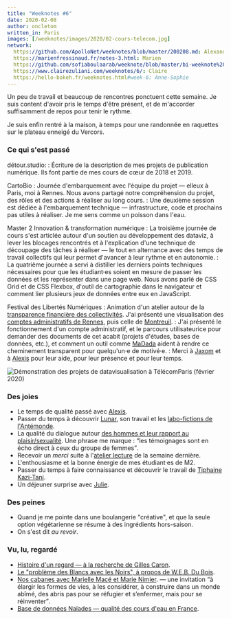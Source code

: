 ```yaml
---
title: "Weeknotes #6"
date: 2020-02-08
author: oncletom
written_in: Paris
images: [/weeknotes/images/2020/02-cours-telecom.jpg]
network:
  https://github.com/ApolloNet/weeknotes/blob/master/200208.md: Alexandre
  https://marienfressinaud.fr/notes-3.html: Marien
  https://github.com/sofiaboulaarab/weeknote/blob/master/bi-weeknote%20%233.md: Sofia
  https://www.clairezuliani.com/weeknotes/6/: Claire
  https://hello-bokeh.fr/weeknotes.html#week-6: Anne-Sophie
---
```


Un peu de travail et beaucoup de rencontres ponctuent cette semaine.
Je suis content d'avoir pris le temps d'être présent, et de m'accorder
suffisamment de repos pour tenir le rythme.

Je suis enfin rentré à la maison, à temps pour une randonnée en raquettes
sur le plateau enneigé du Vercors.

<!--more-->

### Ce qui s'est passé

détour.studio:
: Écriture de la description de mes projets de publication numérique.
  Ils font partie de mes cours de cœur de 2018 et 2019.

CartoBio
: Journée d'embarquement avec l'équipe du projet — elleux à Paris, moi à Rennes.
  Nous avons partagé notre compréhension du projet, des rôles et des actions à réaliser au long cours.
: Une deuxième session est dédiée à l'embarquement technique — infrastructure, code
  et prochains pas utiles à réaliser. Je me sens comme un poisson dans l'eau.

Master 2 Innovation & transformation numérique
: La troisième journée de cours s'est articlée autour d'un soutien au
  développement des dataviz, à lever les blocages rencontrés et à l'explication
  d'une technique de découpage des tâches à réaliser
  — le tout en alternance avec des temps de travail collectifs qui leur permet
  d'avancer à leur rythme et en autonomie.
: La quatrième journée a servi à distiller les derniers points techniques
  nécessaires pour que les étudiant·es soient en mesure de passer les
  données et les représenter dans une page web. Nous avons parlé de CSS Grid
  et de CSS Flexbox, d'outil de cartographie dans le navigateur et comment
  lier plusieurs jeux de données entre eux en JavaScript.


Festival des Libertés Numériques
: Animation d'un atelier autour de la [transparence financière des collectivités][fdln-budget].
  J'ai présenté une visualisation des [comptes administratifs de Rennes][ca-rennes],
  puis celle de [Montreuil][dataviz-montreuil].
: J'ai présenté le fonctionnement d'un compte administratif, et le parcours
  utilisateurice pour demander des documents de cet acabit (projets d'études, bases de données, etc.),
  et comment un outil comme [MaDada](https://madada.fr) aident à rendre
  ce cheminement transparent pour quelqu'un·e de motivé·e.
: Merci à [Jaxom] et à [Alexis] pour leur aide, pour leur présence et pour leur temps.

![](/weeknotes/images/2020/02-cours-telecom.jpg "Démonstration des projets de datavisualisation à TélécomParis (février 2020)")


### Des joies

- Le temps de qualité passé avec [Alexis].
- Passer du temps à découvrir [Lunar], son travail et les [labo-fictions de l'Antémonde][Antémonde].
- La qualité du dialogue autour [des hommes et leur rapport au plaisir/sexualité](https://www.facebook.com/events/2655738987795211/).
  Une phrase me marque : <q>les témoignages sont en écho direct à ceux du groupe de femmes</q>.
- Recevoir un _merci_ suite à l'[atelier lecture](/weeknotes/5/#usine-vivante) de la semaine dernière.
- L'enthousiasme et la bonne énergie de mes étudiant·es de M2.
- Passer du temps à faire connaissance et découvrir le travail de [Tiphaine Kazi-Tani][Tiphaine].
- Un déjeuner surprise avec [Julie].

### Des peines

- Quand je me pointe dans une boulangerie "créative",
  et que la seule option végétarienne se résume à des ingrédients hors-saison.
- On s'est dit _au revoir_.

### Vu, lu, regardé

- [Histoire d'un regard — à la recherche de Gilles Caron](http://diaphana.fr/film/histoire-dun-regard/).
- [Le "problème des Blancs avec les Noirs", à propos de W.E.B. Du Bois](https://www.franceculture.fr/emissions/la-suite-dans-les-idees/la-suite-dans-les-idees-emission-du-samedi-14-decembre-2019).
- [Nos cabanes avec Marielle Macé et Marie Nimier](https://www.franceculture.fr/emissions/une-vie-dartiste/une-vie-dartiste-emission-du-samedi-30-mars-2019).
  — une invitation <q>à élargir les formes de vies, à les considérer, à construire dans un monde abîmé, des abris pas pour se réfugier et s’enfermer, mais pour se réinventer</q>.
- [Base de données Naïades — qualité des cours d'eau en France](http://www.naiades.eaufrance.fr).

[détour.studio]: /
[opencollective]: https://opencollective.com/nodebook
[fdln-budget]: https://fdln.insa-rennes.fr/region-de-rennes/atelier-liberons-le-budget-de-notre-commune/
[Julie]: https://julie-blanc.fr/
[Alexis]: https://blog.notmyidea.org/
[Jaxom]: https://tchack.xyz
[Lunar]: https://dérivation.fr/
[Antémonde]: https://antemonde.org/labo-fiction/
[Tiphaine]: https://www.echosciences-loire.fr/articles/thiphaine-kazi-tani-design-et-mutations-du-travail
[ca-rennes]: https://dataviz.rennesmetropole.fr/budget/
[dataviz-montreuil]: https://www.montreuil.fr/vie-citoyenne/finances-et-marches-publics/explorer-les-comptes-de-la-ville
